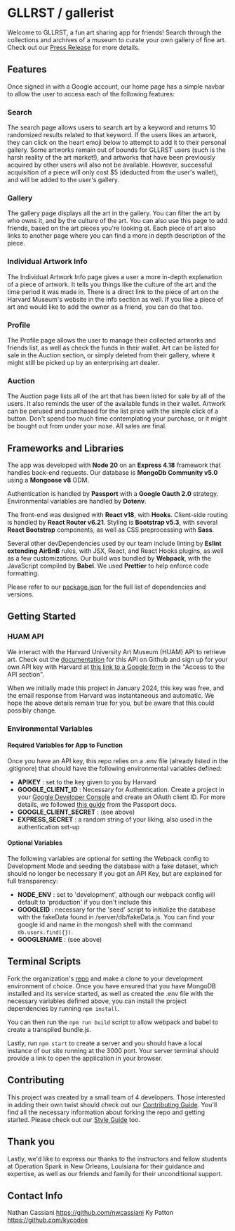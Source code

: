 # **GLLRST / gallerist**

Welcome to GLLRST, a fun art sharing app for friends! Search through the collections and archives of a museum to curate your own gallery of fine art. Check out our [Press Release](https://github.com/Par-For-Loops/gallerist/blob/main/_PRESS_RELEASE.md) for more details.

## **Features**

Once signed in with a Google account, our home page has a simple navbar to allow the user to access each of the following features:

### **Search**

The search page allows users to search art by a keyword and returns 10 randomized results related to that keyword. If the users likes an artwork, they can click on the heart emoji below to attempt to add it to their personal gallery. Some artworks remain out of bounds for GLLRST users (such is the harsh reality of the art market!), and artworks that have been previously acquired by other users will also not be available. However, successful acquisition of a piece will only cost $5 (deducted from the user's wallet), and will be added to the user's gallery.

### **Gallery**

The gallery page displays all the art in the gallery. You can filter the art by who owns it, and by the culture of the art. You can also use this page to add friends, based on the art pieces you're looking at. Each piece of art also links to another page where you can find a more in depth description of the piece.

### **Individual Artwork Info**

The Individual Artwork Info page gives a user a more in-depth explanation of a piece of artwork. It tells you things like the culture of the art and the time period it was made in. There is a direct link to the piece of art on the Harvard Museum's website in the info section as well. If you like a piece of art and would like to add the owner as a friend, you can do that too.

### **Profile**

The Profile page allows the user to manage their collected artworks and friends list, as well as check the funds in their wallet.  Art can be listed for sale in the Auction section, or simply deleted from their gallery, where it might still be picked up by an enterprising art dealer.

### **Auction**

The Auction page lists all of the art that has been listed for sale by all of the users.  It also reminds the user of the available funds in their wallet. Artwork can be perused and purchased for the list price with the simple click of a button. Don't spend too much time contemplating your purchase, or it might be bought out from under your nose.  All sales are final.

## **Frameworks and Libraries**

The app was developed with **Node 20** on an **Express 4.18** framework that handles back-end requests.  Our database is **MongoDb Community v5.0** using a **Mongoose v8** ODM.

Authentication is handled by **Passport** with a **Google Oauth 2.0** strategy. Environmental variables are handled by **Dotenv**.

The front-end was designed with **React v18**, with **Hooks**.  Client-side routing is handled by **React Router v6.21**.  Styling is **Bootstrap v5.3**, with several **React Bootstrap** components, as well as CSS preprocessing with **Sass**.

Several other devDependencies used by our team include linting by **Eslint extending AirBnB** rules, with JSX, React, and React Hooks plugins, as well as a few customizations.  Our build was bundled by **Webpack**, with the JavaScript compiled by **Babel**.  We used **Prettier** to help enforce code formatting.

Please refer to our [package.json](https://github.com/Par-For-Loops/gallerist/blob/main/package.json) for the full list of dependencies and versions.

## **Getting Started**

### **HUAM API**

We interact with the Harvard University Art Museum (HUAM) API to retrieve art.  Check out the [documentation](https://github.com/harvardartmuseums/api-docs) for this API on Github and sign up for your own API key with Harvard at [this link to a Google form](https://docs.google.com/forms/d/e/1FAIpQLSfkmEBqH76HLMMiCC-GPPnhcvHC9aJS86E32dOd0Z8MpY2rvQ/viewform) in the "Access to the API section".

When we initially made this project in January 2024, this key was free, and the email response from Harvard was instantaneous and automatic. We hope the above details remain true for you, but be aware that this could possibly change.

### **Environmental Variables**

#### **Required Variables for App to Function**

Once you have an API key, this repo relies on a .env file (already listed in the .gitignore) that should have the following environmental variables defined:

- **APIKEY** : set to the key given to you by Harvard
- **GOOGLE_CLIENT_ID** : Necessary for Authentication.  Create a project in your [Google Developer Console](http://console.cloud.google.com/) and create an OAuth client ID. For more details, we followed [this guide](https://www.passportjs.org/tutorials/google/register/) from the Passport docs.
- **GOOGLE_CLIENT_SECRET** : (see above)
- **EXPRESS_SECRET** : a random string of your liking, also used in the authentication set-up

#### **Optional Variable**s

The following variables are optional for setting the Webpack config to Development Mode and seeding the database with a fake dataset, which should no longer be necessary if you got an API Key, but are explained for full transparency:

- **NODE_ENV** : set to 'development', although our webpack config will default to 'production' if you don't include this
- **GOOGLEID** : necessary for the 'seed' script to initialize the database with the fakeData found in /server/db/fakeData.js.  You can find your google id and name in the mongosh shell with the command `db.users.find({})`.
- **GOOGLENAME** : (see above)

## **Terminal Scripts**

Fork the organization's [repo](https://github.com/Par-For-Loops/gallerist/) and make a clone to your development environment of choice.  Once you have ensured that you have MongoDB installed and its service started, as well as created the .env file with the necessary variables defined above, you can install the project dependencies by running `npm install`.

You can then run the `npm run build` script to allow webpack and babel to create a transpiled bundle.js.

Lastly, run `npm start` to create a server and you should have a local instance of our site running at the 3000 port. Your server terminal should provide a link to open the application in your browser.

## **Contributing**

This project was created by a small team of 4 developers. Those interested in adding their own twist should check out our [Contributing Guide](https://github.com/Par-For-Loops/gallerist/blob/main/CONTRIBUTING.md). You'll find all the necessary information about forking the repo and getting started. Please check out our [Style Guide](https://github.com/Par-For-Loops/gallerist/blob/main/STYLE-GUIDE.md) too.

## **Thank you**

Lastly, we'd like to express our thanks to the instructors and fellow students at Operation Spark in New Orleans, Louisiana for their guidance and expertise, as well as our friends and family for their unconditional support.

## **Contact Info**

Nathan Cassiani https://github.com/nwcassiani
Ky Patton https://github.com/kycodee
